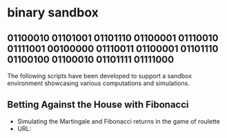 # binary sandbox

## 01100010 01101001 01101110 01100001 01110010 01111001 00100000 01110011 01100001 01101110 01100100 01100010 01101111 01111000
The following scripts have been developed to support a sandbox environment showcasing various computations and simulations.  


## Betting Against the House with Fibonacci
- Simulating the Martingale and Fibonacci returns in the game of roulette
- URL: 

